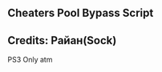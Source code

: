 Cheaters Pool Bypass Script 
---------------------------------------------------
Credits: Райан(Sock)
--------------------------------------------------
PS3 Only atm
